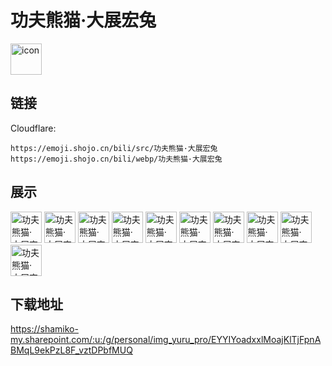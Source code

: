 # 功夫熊猫·大展宏兔
<img src="https://emoji.shojo.cn/bili/src/功夫熊猫·大展宏兔/icon.png" width="50" height="50" alt="icon">

## 链接
Cloudflare:
```
https://emoji.shojo.cn/bili/src/功夫熊猫·大展宏兔
https://emoji.shojo.cn/bili/webp/功夫熊猫·大展宏兔
```
## 展示
<img src="https://emoji.shojo.cn/bili/src/功夫熊猫·大展宏兔/功夫熊猫·大展宏兔-吃我一招.png" width="50" height="50" alt="功夫熊猫·大展宏兔-吃我一招">
<img src="https://emoji.shojo.cn/bili/src/功夫熊猫·大展宏兔/功夫熊猫·大展宏兔-来吗？.png" width="50" height="50" alt="功夫熊猫·大展宏兔-来吗？">
<img src="https://emoji.shojo.cn/bili/src/功夫熊猫·大展宏兔/功夫熊猫·大展宏兔-练功.png" width="50" height="50" alt="功夫熊猫·大展宏兔-练功">
<img src="https://emoji.shojo.cn/bili/src/功夫熊猫·大展宏兔/功夫熊猫·大展宏兔-莫挨我.png" width="50" height="50" alt="功夫熊猫·大展宏兔-莫挨我">
<img src="https://emoji.shojo.cn/bili/src/功夫熊猫·大展宏兔/功夫熊猫·大展宏兔-受教了.png" width="50" height="50" alt="功夫熊猫·大展宏兔-受教了">
<img src="https://emoji.shojo.cn/bili/src/功夫熊猫·大展宏兔/功夫熊猫·大展宏兔-探头.png" width="50" height="50" alt="功夫熊猫·大展宏兔-探头">
<img src="https://emoji.shojo.cn/bili/src/功夫熊猫·大展宏兔/功夫熊猫·大展宏兔-我厉害吗.png" width="50" height="50" alt="功夫熊猫·大展宏兔-我厉害吗">
<img src="https://emoji.shojo.cn/bili/src/功夫熊猫·大展宏兔/功夫熊猫·大展宏兔-洗澡.png" width="50" height="50" alt="功夫熊猫·大展宏兔-洗澡">
<img src="https://emoji.shojo.cn/bili/src/功夫熊猫·大展宏兔/功夫熊猫·大展宏兔-一起上.png" width="50" height="50" alt="功夫熊猫·大展宏兔-一起上">
<img src="https://emoji.shojo.cn/bili/src/功夫熊猫·大展宏兔/功夫熊猫·大展宏兔-哈！.png" width="50" height="50" alt="功夫熊猫·大展宏兔-哈！">

## 下载地址

https://shamiko-my.sharepoint.com/:u:/g/personal/img_yuru_pro/EYYIYoadxxlMoajKlTjFpnABMqL9ekPzL8F_vztDPbfMUQ